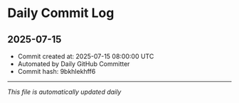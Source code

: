 # Daily Commit Log

## 2025-07-15

- Commit created at: 2025-07-15 08:00:00 UTC
- Automated by Daily GitHub Committer
- Commit hash: 9bkhlekhff6

---
*This file is automatically updated daily*